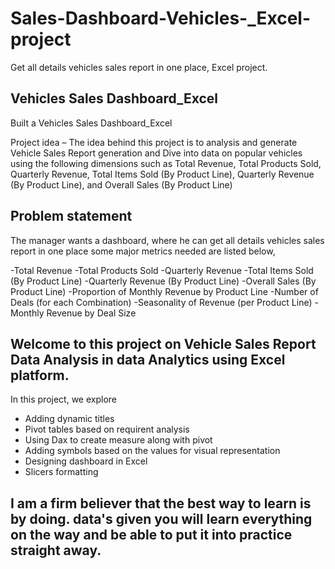 # Sales-Dashboard-Vehicles-_Excel-project
Get all details vehicles sales report in one place, Excel project.
## Vehicles Sales Dashboard_Excel

Built a Vehicles Sales Dashboard_Excel 

Project idea – The idea behind this project is to analysis and generate Vehicle Sales Report generation and Dive into data on popular vehicles using the following dimensions such as Total Revenue, Total Products Sold, Quarterly Revenue, Total Items Sold (By Product Line), Quarterly Revenue (By Product Line), and Overall Sales (By Product Line)


## Problem statement 

The manager wants a dashboard, where he can get all details vehicles sales report in one place
some major metrics needed are listed below,

-Total Revenue
-Total Products Sold
-Quarterly Revenue
-Total Items Sold (By Product Line)
-Quarterly Revenue (By Product Line)
-Overall Sales (By Product Line)
-Proportion of Monthly Revenue by Product Line
-Number of Deals (for each Combination)
-Seasonality of Revenue (per Product Line)
-Monthly Revenue by Deal Size


## Welcome to this project on Vehicle Sales Report Data Analysis in data Analytics using Excel platform.

In this project, we explore 

- Adding dynamic titles 
- Pivot tables based on requirent analysis 
- Using Dax to create measure along with pivot 
- Adding symbols based on the values for visual representation 
- Designing dashboard in Excel 
- Slicers formatting

## I am a firm believer that the best way to learn is by doing. data's given  you will learn everything on the way and be able to put it into practice straight away.
